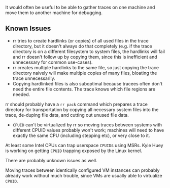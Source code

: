 It would often be useful to be able to gather traces on one machine and move them to another machine for debugging.

## Known Issues

* rr tries to create hardlinks (or copies) of all used files in the trace directory, but it doesn't always do that completely (e.g. if the trace directory is on a different filesystem to system files, the hardlinks will fail and rr doesn't follow up by copying them, since this is inefficient and unnecessary for common use-cases).
* rr creates multiple hardlinks to the same file, so just copying the trace directory naively will make multiple copies of many files, bloating the trace unnecessarily.
* Copying hardlinked files is also suboptimal because tracees often don't need the entire file contents. The trace knows which file regions are needed.

rr should probably have a `rr pack` command which prepares a trace directory for transportation by copying all necessary system files into the trace, de-duping file data, and cutting out unused file data.

* `CPUID` can't be virtualized by rr so moving traces between systems with different CPUID values probably won't work; machines will need to have exactly the same CPU (including stepping etc), or very close to it.

At least some Intel CPUs can trap userspace `CPUID`s using MSRs. Kyle Huey is working on getting `CPUID` trapping exposed by the Linux kernel.

There are probably unknown issues as well.

Moving traces between identically configured VM instances can probably already work without much trouble, since VMs are usually able to virtualize `CPUID`.